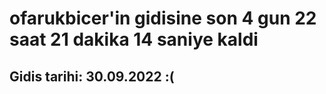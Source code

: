 # ofarukbicer'in gidisine son 4 gun 22 saat 21 dakika 14 saniye kaldi

## Gidis tarihi: 30.09.2022 :(